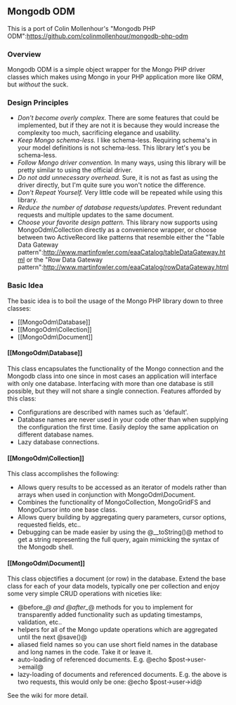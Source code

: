## Mongodb ODM

This is a port of Colin Mollenhour's "Mongodb PHP ODM":https://github.com/colinmollenhour/mongodb-php-odm

### Overview

Mongodb ODM is a simple object wrapper for the Mongo PHP driver classes which makes using Mongo in your PHP application more like ORM, but _without_ the suck.

### Design Principles

* *Don't become overly complex.* There are some features that could be implemented, but if they are not it is because they would increase the complexity too much, sacrificing elegance and usability.
* *Keep Mongo schema-less.* I like schema-less. Requiring schema's in your model definitions is not schema-less. This library let's you be schema-less.
* *Follow Mongo driver convention.* In many ways, using this library will be pretty similar to using the official driver.
* *Do not add unnecessary overhead.* Sure, it is not as fast as using the driver directly, but I'm quite sure you won't notice the difference.
* *Don't Repeat Yourself.* Very little code will be repeated while using this library.
* *Reduce the number of database requests/updates.* Prevent redundant requests and multiple updates to the same document.
* *Choose your favorite design pattern.* This library now supports using MongoOdm\Collection directly as a convenience wrapper, or choose between two ActiveRecord like patterns that resemble either the "Table Data Gateway pattern":http://www.martinfowler.com/eaaCatalog/tableDataGateway.html or the "Row Data Gateway pattern":http://www.martinfowler.com/eaaCatalog/rowDataGateway.html

### Basic Idea

The basic idea is to boil the usage of the Mongo PHP library down to three classes:
* [[MongoOdm\Database]]
* [[MongoOdm\Collection]]
* [[MongoOdm\Document]]

#### [[MongoOdm\Database]]

This class encapsulates the functionality of the Mongo connection and the Mongodb class into one since in most cases an application will interface with only one database. Interfacing with more than one database is still possible, but they will not share a single connection. Features afforded by this class:
* Configurations are described with names such as 'default'.
* Database names are never used in your code other than when supplying the configuration the first time. Easily deploy the same application on different database names.
* Lazy database connections.

#### [[MongoOdm\Collection]]

This class accomplishes the following:
* Allows query results to be accessed as an iterator of models rather than arrays when used in conjunction with MongoOdm\Document.
* Combines the functionality of MongoCollection, MongoGridFS and MongoCursor into one base class.
* Allows query building by aggregating query parameters, cursor options, requested fields, etc..
* Debugging can be made easier by using the @__toString()@ method to get a string representing the full query, again mimicking the syntax of the Mongodb shell.

#### [[MongoOdm\Document]]

This class objectifies a document (or row) in the database. Extend the base class for each of your data models, typically one per collection and enjoy some very simple CRUD operations with niceties like:
* @before_*@ and @after_*@ methods for you to implement for transparently added functionality such as updating timestamps, validation, etc..
* helpers for all of the Mongo update operations which are aggregated until the next @save()@
* aliased field names so you can use short field names in the database and long names in the code. Take it or leave it.
* auto-loading of referenced documents. E.g. @echo $post->user->email@
* lazy-loading of documents and referenced documents. E.g. the above is two requests, this would only be one: @echo $post->user->id@

See the wiki for more detail.

